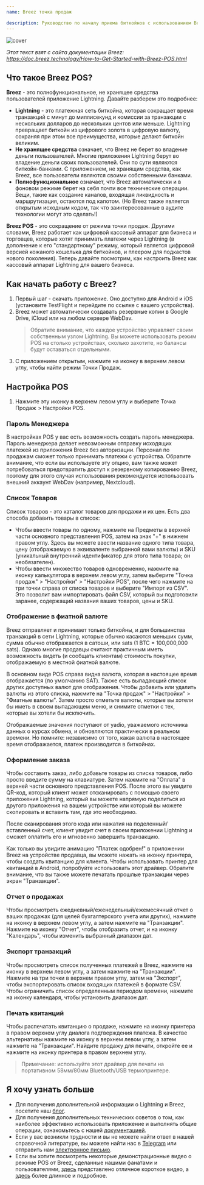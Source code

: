 ```yaml
---
name: Breez точка продаж

description: Руководство по началу приема биткойнов с использованием Breez POS
---
```


![cover](assets/cover.webp)

_Этот текст взят с сайта документации Breez: https://doc.breez.technology/How-to-Get-Started-with-Breez-POS.html_

## Что такое Breez POS?

**Breez** - это полнофункциональное, не хранящее средства пользователей приложение Lightning. Давайте разберем это подробнее:

- **Lightning** - это платежная сеть биткойна, которая сокращает время транзакций с минут до миллисекунд и комиссии за транзакции с нескольких долларов до нескольких центов или меньше. Lightning превращает биткойн из цифрового золота в цифровую валюту, сохраняя при этом все преимущества, которые делают биткойн великим.
- **Не хранящее средства** означает, что Breez не берет во владение деньги пользователей. Многие приложения Lightning берут во владение деньги своих пользователей. Они по сути являются биткойн-банками. С приложением, не хранящим средства, как Breez, все пользователи являются своими собственными банками.
- **Полнофункциональное** означает, что Breez автоматически и в фоновом режиме берет на себя почти все технические операции. Вещи, такие как создание каналов, входящая ликвидность и маршрутизация, остаются под капотом. (Но Breez также является открытым исходным кодом, так что заинтересованные в аудите технологии могут это сделать!)

**Breez POS** - это сокращение от режима точки продаж. Другими словами, Breez работает как цифровой кассовый аппарат для бизнеса и торговцев, которые хотят принимать платежи через Lightning (в дополнение к его "стандартному" режиму, который является цифровой версией кожаного кошелька для биткойнов, и плеером для подкастов нового поколения). Теперь давайте посмотрим, как настроить Breez как кассовый аппарат Lightning для вашего бизнеса.

## Как начать работу с Breez?

1. Первый шаг - скачать приложение. Оно доступно для Android и iOS (установите TestFlight и перейдите по ссылке с вашего устройства).
2. Breez может автоматически создавать резервные копии в Google Drive, iCloud или на любом сервере WebDav.
   > Обратите внимание, что каждое устройство управляет своим собственным узлом Lightning. Вы можете использовать режим POS на столько устройствах, сколько захотите, но балансы будут оставаться отдельными.
3. С приложением открытым, нажмите на иконку в верхнем левом углу, чтобы найти режим Точки Продаж.

## Настройка POS

1. Нажмите эту иконку в верхнем левом углу и выберите Точка Продаж > Настройки POS.

### Пароль Менеджера

В настройках POS у вас есть возможность создать пароль менеджера. Пароль менеджера делает невозможным отправку исходящих платежей из приложения Breez без авторизации. Персонал по продажам сможет только принимать платежи с устройства. Обратите внимание, что если вы используете эту опцию, вам также может потребоваться предотвратить доступ к резервному копированию Breez, поэтому для этого случая использования рекомендуется использовать внешний аккаунт WebDav (например, Nextcloud).

### Список Товаров

Список товаров - это каталог товаров для продажи и их цен. Есть два способа добавить товары в список:

- Чтобы ввести товары по одному, нажмите на Предметы в верхней части основного представления POS, затем на знак "+" в нижнем правом углу. Здесь вы можете ввести название одного типа товара, цену (отображаемую в эквиваленте выбранной вами валюты) и SKU (уникальный внутренний идентификатор для этого типа товара; он необязателен).
- Чтобы ввести множество товаров одновременно, нажмите на иконку калькулятора в верхнем левом углу, затем выберите "Точка продаж" > "Настройки" > "Настройки POS", после чего нажмите на три точки справа от списка товаров и выберите "Импорт из CSV". Это позволит вам импортировать файл CSV, который вы подготовили заранее, содержащий названия ваших товаров, цены и SKU.

### Отображение в фиатной валюте

Breez отправляет и принимает только биткойны, и для большинства транзакций в сети Lightning, которые обычно касаются меньших сумм, сумма обычно отображается в сатоши, или sats (1 BTC = 100,000,000 sats). Однако многие продавцы считают практичным иметь возможность видеть (и сообщать клиентам) стоимость покупки, отображаемую в местной фиатной валюте.

В основном виде POS справа видна валюта, которая в настоящее время отображается (по умолчанию SAT). Также есть выпадающий список других доступных валют для отображения. Чтобы добавить или удалить валюты из этого списка, нажмите на "Точка продаж" > "Настройки" > "Фиатные валюты". Затем просто отметьте валюты, которые вы хотели бы иметь в своем выпадающем меню, и снимите отметки с тех, которые вы хотели бы исключить.

Отображаемые значения поступают от yadio, уважаемого источника данных о курсах обмена, и обновляются практически в реальном времени. Но помните: независимо от того, какая валюта в настоящее время отображается, платеж производится в биткойнах.

### Оформление заказа

Чтобы составить заказ, либо добавьте товары из списка товаров, либо просто введите сумму на клавиатуре. Затем нажмите на "Оплата" в верхней части основного представления POS. После этого вы увидите QR-код, который клиент может отсканировать с помощью своего приложения Lightning, который вы можете напрямую поделиться из другого приложения на вашем устройстве или который вы можете скопировать и вставить там, где это необходимо.

После сканирования этого кода или нажатия на поделенный/вставленный счет, клиент увидит счет в своем приложении Lightning и сможет оплатить его и мгновенно завершить транзакцию.

Как только вы увидите анимацию "Платеж одобрен!" в приложении Breez на устройстве продавца, вы можете нажать на иконку принтера, чтобы создать квитанцию для клиента. Чтобы использовать принтер для квитанций в Android, попробуйте использовать этот драйвер. Обратите внимание, что вы также можете печатать прошлые транзакции через экран "Транзакции".

### Отчет о продажах

Чтобы просмотреть ежедневный/еженедельный/ежемесячный отчет о ваших продажах (для целей бухгалтерского учета или других), нажмите на иконку в верхнем левом углу, а затем нажмите на "Транзакции". Нажмите на иконку "Отчет", чтобы отобразить отчет, и на иконку "Календарь", чтобы изменить выбранный диапазон дат.

### Экспорт транзакций

Чтобы просмотреть список полученных платежей в Breez, нажмите на иконку в верхнем левом углу, а затем нажмите на "Транзакции". Нажмите на три точки в верхнем правом углу, затем на "Экспорт", чтобы экспортировать список входящих платежей в формате CSV. Чтобы ограничить список определенным периодом времени, нажмите на иконку календаря, чтобы установить диапазон дат.

### Печать квитанций

Чтобы распечатать квитанцию о продаже, нажмите на иконку принтера в правом верхнем углу диалога подтверждения платежа. В качестве альтернативы нажмите на иконку в верхнем левом углу, а затем нажмите на "Транзакции". Найдите продажу для печати, откройте ее и нажмите на иконку принтера в правом верхнем углу.

> Примечание: используйте этот драйвер для печати на портативном 58мм/80мм Bluetooth/USB термопринтере.

## Я хочу узнать больше

- Для получения дополнительной информации о Lightning и Breez, посетите наш [блог](https://breez.technology/blog).
- Для получения дополнительных технических советов о том, как наиболее эффективно использовать приложение и выполнять общие операции, ознакомьтесь с нашей [документацией](https://breez.technology/documentation).
- Если у вас возникли трудности и вы не можете найти ответ в нашей справочной литературе, вы можете найти нас в [Telegram](https://t.me/breez_labs) или отправить нам [электронное письмо](mailto:support@breez.technology).
- Если вы хотите посмотреть некоторые демонстрационные видео о режиме POS от Breez, сделанные нашими фанатами и пользователями, [здесь](https://www.youtube.com/watch?v=xxxx) представлено отличное короткое видео, а [здесь](https://www.youtube.com/watch?v=xxxx) более длинное и подробное.